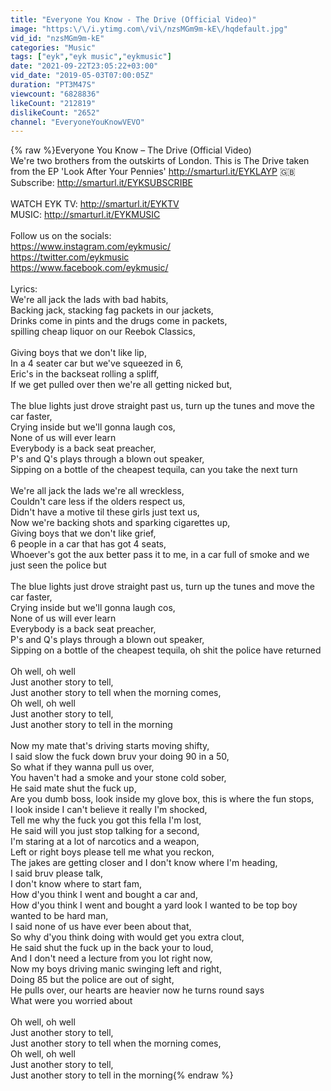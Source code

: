 ```yaml
---
title: "Everyone You Know - The Drive (Official Video)"
image: "https:\/\/i.ytimg.com\/vi\/nzsMGm9m-kE\/hqdefault.jpg"
vid_id: "nzsMGm9m-kE"
categories: "Music"
tags: ["eyk","eyk music","eykmusic"]
date: "2021-09-22T23:05:22+03:00"
vid_date: "2019-05-03T07:00:05Z"
duration: "PT3M47S"
viewcount: "6828836"
likeCount: "212819"
dislikeCount: "2652"
channel: "EveryoneYouKnowVEVO"
---
```

{% raw %}Everyone You Know – The Drive (Official Video)<br />We're two brothers from the outskirts of London. This is The Drive taken from the EP 'Look After Your Pennies' <a rel="nofollow" target="blank" href="http://smarturl.it/EYKLAYP">http://smarturl.it/EYKLAYP</a> 🇬🇧<br />Subscribe: <a rel="nofollow" target="blank" href="http://smarturl.it/EYKSUBSCRIBE">http://smarturl.it/EYKSUBSCRIBE</a><br /> <br />WATCH EYK TV: <a rel="nofollow" target="blank" href="http://smarturl.it/EYKTV">http://smarturl.it/EYKTV</a><br />MUSIC: <a rel="nofollow" target="blank" href="http://smarturl.it/EYKMUSIC">http://smarturl.it/EYKMUSIC</a><br /> <br />Follow us on the socials:<br /><a rel="nofollow" target="blank" href="https://www.instagram.com/eykmusic/">https://www.instagram.com/eykmusic/</a><br /><a rel="nofollow" target="blank" href="https://twitter.com/eykmusic">https://twitter.com/eykmusic</a><br /><a rel="nofollow" target="blank" href="https://www.facebook.com/eykmusic/">https://www.facebook.com/eykmusic/</a><br /><br />Lyrics:<br />We're all jack the lads with bad habits, <br />Backing jack, stacking fag packets in our jackets, <br />Drinks come in pints and the drugs come in packets,<br />spilling cheap liquor on our Reebok Classics,<br /> <br />Giving boys that we don't like lip,<br />In a 4 seater car but we've squeezed in 6, <br />Eric's in the backseat rolling a spliff,<br />If we get pulled over then we're all getting nicked but, <br /><br />The blue lights just drove straight past us, turn up the tunes and move the car faster,<br />Crying inside but we'll gonna laugh cos,<br />None of us will ever learn <br />Everybody is a back seat preacher,<br />P's and Q's plays through a blown out speaker, <br />Sipping on a bottle of the cheapest tequila, can you take the next turn <br /><br />We're all jack the lads we're all wreckless,<br />Couldn't care less if the olders respect us,<br />Didn't have a motive til these girls just text us,<br />Now we're backing shots and sparking cigarettes up,<br />Giving boys that we don't like grief, <br />6 people in a car that has got 4 seats, <br />Whoever's got the aux better pass it to me, in a car full of smoke and we just seen the police but <br /><br />The blue lights just drove straight past us, turn up the tunes and move the car faster,<br />Crying inside but we'll gonna laugh cos,<br />None of us will ever learn <br />Everybody is a back seat preacher,<br />P's and Q's plays through a blown out speaker, <br />Sipping on a bottle of the cheapest tequila, oh shit the police have returned <br /><br />Oh well, oh well<br />Just another story to tell,<br />Just another story to tell when the morning comes,<br />Oh well, oh well<br />Just another story to tell,<br />Just another story to tell in the morning <br /><br />Now my mate that's driving starts moving shifty, <br />I said slow the fuck down bruv your doing 90 in a 50,<br />So what if they wanna pull us over,<br />You haven't had a smoke and your stone cold sober, <br />He said mate shut the fuck up, <br />Are you dumb boss, look inside my glove box, this is where the fun stops,<br />I look inside I can't believe it really I'm shocked,<br />Tell me why the fuck you got this fella I'm lost,<br />He said will you just stop talking for a second,<br />I'm staring at a lot of narcotics and a weapon,<br />Left or right boys please tell me what you reckon, <br />The jakes are getting closer and I don't know where I'm heading,<br />I said bruv please talk,<br />I don't know where to start fam,<br />How d'you think I went and bought a car and, <br />How d'you think I went and bought a yard look I wanted to be top boy wanted to be hard man,<br />I said none of us have ever been about that, <br />So why d'you think doing with would get you extra clout,<br />He said shut the fuck up in the back your to loud,<br />And I don't need a lecture from you lot right now,<br />Now my boys driving manic swinging left and right,<br />Doing 85 but the police are out of sight,<br />He pulls over, our hearts are heavier now he turns round says<br />What were you worried about <br /><br />Oh well, oh well<br />Just another story to tell,<br />Just another story to tell when the morning comes,<br />Oh well, oh well<br />Just another story to tell,<br />Just another story to tell in the morning{% endraw %}
